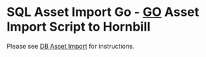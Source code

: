# SQL Asset Import Go - [GO](https://golang.org/) Asset Import Script to Hornbill

Please see [DB Asset Import](https://wiki.hornbill.com/index.php?title=Database_Asset_Import) for instructions.
